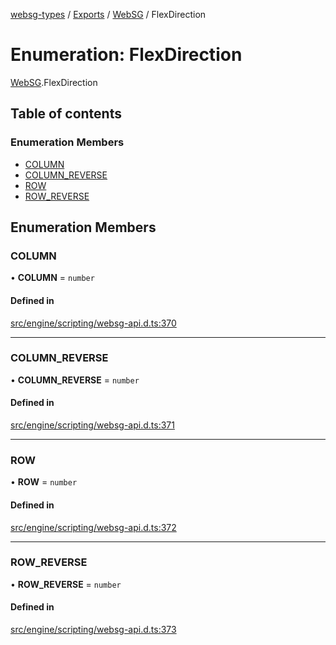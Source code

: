[websg-types](../README.md) / [Exports](../modules.md) / [WebSG](../modules/WebSG.md) / FlexDirection

# Enumeration: FlexDirection

[WebSG](../modules/WebSG.md).FlexDirection

## Table of contents

### Enumeration Members

- [COLUMN](WebSG.FlexDirection.md#column)
- [COLUMN\_REVERSE](WebSG.FlexDirection.md#column_reverse)
- [ROW](WebSG.FlexDirection.md#row)
- [ROW\_REVERSE](WebSG.FlexDirection.md#row_reverse)

## Enumeration Members

### COLUMN

• **COLUMN** = `number`

#### Defined in

[src/engine/scripting/websg-api.d.ts:370](https://github.com/matrix-org/thirdroom/blob/53b6168d/src/engine/scripting/websg-api.d.ts#L370)

___

### COLUMN\_REVERSE

• **COLUMN\_REVERSE** = `number`

#### Defined in

[src/engine/scripting/websg-api.d.ts:371](https://github.com/matrix-org/thirdroom/blob/53b6168d/src/engine/scripting/websg-api.d.ts#L371)

___

### ROW

• **ROW** = `number`

#### Defined in

[src/engine/scripting/websg-api.d.ts:372](https://github.com/matrix-org/thirdroom/blob/53b6168d/src/engine/scripting/websg-api.d.ts#L372)

___

### ROW\_REVERSE

• **ROW\_REVERSE** = `number`

#### Defined in

[src/engine/scripting/websg-api.d.ts:373](https://github.com/matrix-org/thirdroom/blob/53b6168d/src/engine/scripting/websg-api.d.ts#L373)
